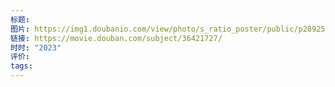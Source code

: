 ```yaml
---
标题: 
图片: https://img1.doubanio.com/view/photo/s_ratio_poster/public/p2892514800.webp
链接: https://movie.douban.com/subject/36421727/
时时: "2023"
评价: 
tags:
---
```


